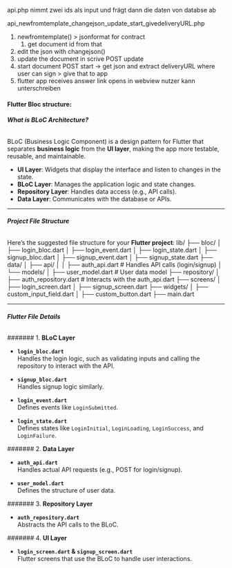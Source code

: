 api.php nimmt zwei ids als input und frägt dann die daten von databse ab

api_newfromtemplate_changejson_update_start_givedeliveryURL.php

1.  newfromtemplate() > jsonformat for contract
	1. get document id from that
2. edit the json with changejson()
3. update the document in scrive POST update 
4. start document POST start -> get json and extract deliveryURL where user can sign > give that to app
5. flutter app receives answer link opens in webview nutzer kann unterschreiben


#### Flutter Bloc structure:
###### **What is BLoC Architecture?**

BLoC (Business Logic Component) is a design pattern for Flutter that separates **business logic** from the **UI layer**, making the app more testable, reusable, and maintainable.

- **UI Layer**: Widgets that display the interface and listen to changes in the state.
- **BLoC Layer**: Manages the application logic and state changes.
- **Repository Layer**: Handles data access (e.g., API calls).
- **Data Layer**: Communicates with the database or APIs.

---

###### **Project File Structure**

Here’s the suggested file structure for your **Flutter project**:
lib/
├── bloc/
│   ├── login_bloc.dart
│   ├── login_event.dart
│   ├── login_state.dart
│   ├── signup_bloc.dart
│   ├── signup_event.dart
│   ├── signup_state.dart
├── data/
│   ├── api/
│   │   ├── auth_api.dart   # Handles API calls (login/signup)
│   └── models/
│       ├── user_model.dart # User data model
├── repository/
│   ├── auth_repository.dart # Interacts with the auth_api.dart
├── screens/
│   ├── login_screen.dart
│   ├── signup_screen.dart
├── widgets/
│   ├── custom_input_field.dart
│   ├── custom_button.dart
├── main.dart


---

###### **Flutter File Details**

####### 1. **BLoC Layer**

- **`login_bloc.dart`**  
    Handles the login logic, such as validating inputs and calling the repository to interact with the API.
    
- **`signup_bloc.dart`**  
    Handles signup logic similarly.
    
- **`login_event.dart`**  
    Defines events like `LoginSubmitted`.
    
- **`login_state.dart`**  
    Defines states like `LoginInitial`, `LoginLoading`, `LoginSuccess`, and `LoginFailure`.
    

####### 2. **Data Layer**

- **`auth_api.dart`**  
    Handles actual API requests (e.g., POST for login/signup).
    
- **`user_model.dart`**  
    Defines the structure of user data.
    

####### 3. **Repository Layer**

- **`auth_repository.dart`**  
    Abstracts the API calls to the BLoC.

####### 4. **UI Layer**

- **`login_screen.dart` & `signup_screen.dart`**  
    Flutter screens that use the BLoC to handle user interactions.